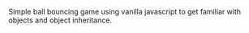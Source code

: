 Simple ball bouncing game using vanilla javascript to get familiar with objects and object inheritance. 